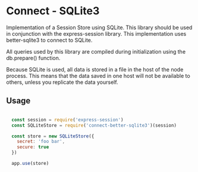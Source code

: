 # Connect - SQLite3

Implementation of a Session Store using SQLite. This library
should be used in conjunction with the express-session library.
This implementation uses better-sqlite3 to connect to SQLite.

All queries used by this library are compiled during initialization
using the db.prepare() function.

Because SQLite is used, all data is stored in a file in the host of
the node process. This means that the data saved in one host will not
be available to others, unless you replicate the data yourself.

## Usage

```javascript

  const session = require('express-session')
  const SQLiteStore = require('connect-better-sqlite3')(session)

  const store = new SQLiteStore({
    secret: 'foo bar',
    secure: true
  })

  app.use(store)


```